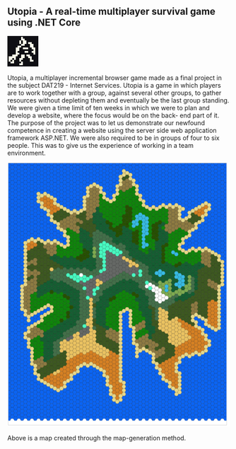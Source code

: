 ## Utopia - A real-time multiplayer survival game using .NET Core
![logo](https://raw.githubusercontent.com/Kaexel/utopia/main/images/favicon.png)

Utopia, a multiplayer incremental browser game made
as a final project in the subject DAT219 - Internet Services. Utopia is a game in which players
are to work together with a group, against several other groups, to gather resources without
depleting them and eventually be the last group standing. We were given a time limit of ten
weeks in which we were to plan and develop a website, where the focus would be on the back-
end part of it. The purpose of the project was to let us demonstrate our newfound competence
in creating a website using the server side web application framework ASP.NET. We were also
required to be in groups of four to six people. This was to give us the experience of working
in a team environment.

![Generated Island](https://raw.githubusercontent.com/MathiBK/utopia/main/images/island.PNG)

Above is a map created through the map-generation method.